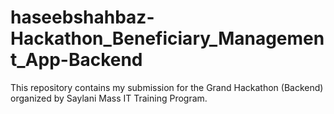 # haseebshahbaz-Hackathon_Beneficiary_Management_App-Backend
This repository contains my submission for the Grand Hackathon (Backend) organized by Saylani Mass IT Training Program.
